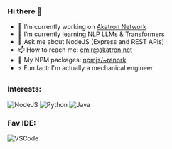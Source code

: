 ### Hi there 👋

- 🔭 I’m currently working on [Akatron Network](https://github.com/Akatron-Network)
- 🌱 I’m currently learning NLP LLMs & Transformers
- 💬 Ask me about NodeJS (Express and REST APIs)
- 📫 How to reach me: emir@akatron.net
- 📌 My NPM packages: [npmjs/~ranork](https://www.npmjs.com/~ranork)
- ⚡ Fun fact: I'm actually a mechanical engineer

### Interests:

![NodeJS](https://badges.aleen42.com/src/node.svg)
![Python](https://badges.aleen42.com/src/python.svg)
![Java](https://badges.aleen42.com/src/java.svg)

### Fav IDE:

![VSCode](https://badges.aleen42.com/src/visual_studio_code.svg)

